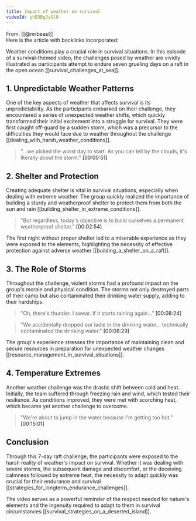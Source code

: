 ```yaml
---
title: Impact of weather on survival
videoId: yhB3BgJyGl8
---
```


From: [[@mrbeast]] <br/> 
Here is the article with backlinks incorporated:

Weather conditions play a crucial role in survival situations. In this episode of a survival-themed video, the challenges posed by weather are vividly illustrated as participants attempt to endure seven grueling days on a raft in the open ocean [[survival_challenges_at_sea]].

## 1. Unpredictable Weather Patterns

One of the key aspects of weather that affects survival is its unpredictability. As the participants embarked on their challenge, they encountered a series of unexpected weather shifts, which quickly transformed their initial excitement into a struggle for survival. They were first caught off-guard by a sudden storm, which was a precursor to the difficulties they would face due to weather throughout the challenge [[dealing_with_harsh_weather_conditions]].

> "...we picked the worst day to start. As you can tell by the clouds, it's literally about the storm." <a class="yt-timestamp" data-t="00:00:51">[00:00:51]</a>

## 2. Shelter and Protection

Creating adequate shelter is vital in survival situations, especially when dealing with extreme weather. The group quickly realized the importance of building a sturdy and weatherproof shelter to protect them from both the sun and rain [[building_shelter_in_extreme_conditions]].

> "But regardless, today's objective is to build ourselves a permanent weatherproof shelter." <a class="yt-timestamp" data-t="00:02:54">[00:02:54]</a>

The first night without proper shelter led to a miserable experience as they were exposed to the elements, highlighting the necessity of effective protection against adverse weather [[building_a_shelter_on_a_raft]].

## 3. The Role of Storms

Throughout the challenge, violent storms had a profound impact on the group's morale and physical condition. The storms not only destroyed parts of their camp but also contaminated their drinking water supply, adding to their hardships.

> "Oh, there's thunder. I swear. If it starts raining again…" <a class="yt-timestamp" data-t="00:08:24">[00:08:24]</a>

> "We accidentally dropped our ladle in the drinking water... technically contaminated the drinking water." <a class="yt-timestamp" data-t="00:08:29">[00:08:29]</a>

The group's experience stresses the importance of maintaining clean and secure resources in preparation for unexpected weather changes [[resource_management_in_survival_situations]].

## 4. Temperature Extremes

Another weather challenge was the drastic shift between cold and heat. Initially, the team suffered through freezing rain and wind, which tested their resilience. As conditions improved, they were met with scorching heat, which became yet another challenge to overcome.

> "We're about to jump in the water because I'm getting too hot." <a class="yt-timestamp" data-t="00:15:01">[00:15:01]</a>

## Conclusion

Through this 7-day raft challenge, the participants were exposed to the harsh reality of weather's impact on survival. Whether it was dealing with severe storms, the subsequent damage and discomfort, or the deceiving calmness followed by extreme heat, the necessity to adapt quickly was crucial for their endurance and survival [[strategies_for_longterm_endurance_challenges]].

The video serves as a powerful reminder of the respect needed for nature's elements and the ingenuity required to adapt to them in survival circumstances [[survival_strategies_on_a_deserted_island]].